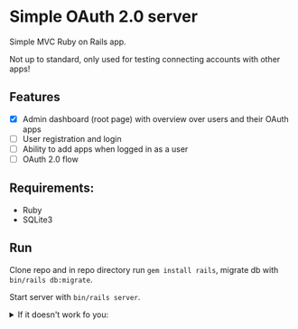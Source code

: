 # Simple OAuth 2.0 server

Simple MVC Ruby on Rails app.

Not up to standard, only used for testing connecting accounts with other apps!

## Features

- [x] Admin dashboard (root page) with overview over users and their OAuth apps
- [ ] User registration and login
- [ ] Ability to add apps when logged in as a user
- [ ] OAuth 2.0 flow 

## Requirements:

- Ruby
- SQLite3

## Run

Clone repo and in repo directory run `gem install rails`, migrate db with `bin/rails db:migrate`.

Start server with `bin/rails server`.

<details>
    <summary>If it doesn't work fo you:</summary>
    ¯\_(ツ)_/¯ Works on my machine...
</details>